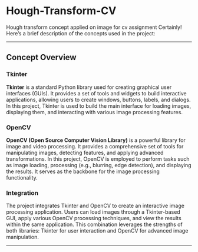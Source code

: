 # Hough-Transform-CV
Hough transform concept applied on image for cv assignment
Certainly! Here’s a brief description of the concepts used in the project:

---

## Concept Overview

### Tkinter
**Tkinter** is a standard Python library used for creating graphical user interfaces (GUIs). It provides a set of tools and widgets to build interactive applications, allowing users to create windows, buttons, labels, and dialogs. In this project, Tkinter is used to build the main interface for loading images, displaying them, and interacting with various image processing features.

### OpenCV
**OpenCV (Open Source Computer Vision Library)** is a powerful library for image and video processing. It provides a comprehensive set of tools for manipulating images, detecting features, and applying advanced transformations. In this project, OpenCV is employed to perform tasks such as image loading, processing (e.g., blurring, edge detection), and displaying the results. It serves as the backbone for the image processing functionality.

### Integration
The project integrates Tkinter and OpenCV to create an interactive image processing application. Users can load images through a Tkinter-based GUI, apply various OpenCV processing techniques, and view the results within the same application. This combination leverages the strengths of both libraries: Tkinter for user interaction and OpenCV for advanced image manipulation.

---
